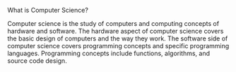 What is Computer Science?

Computer science is the study of computers and computing concepts of hardware and software.
The hardware aspect of computer science covers the basic design of computers and the way they work. 
The software side of computer science covers programming concepts and specific programming languages. Programming concepts 
include functions, algorithms, and source code design. 
